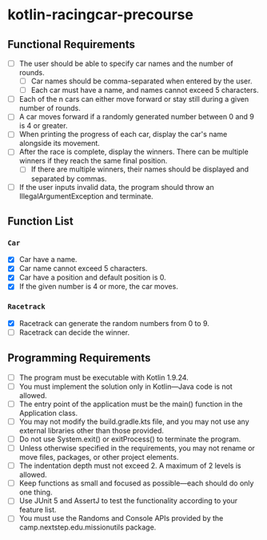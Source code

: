 # kotlin-racingcar-precourse
## Functional Requirements
- [ ] The user should be able to specify car names and the number of rounds.
   - [ ] Car names should be comma-separated when entered by the user.
   - [ ] Each car must have a name, and names cannot exceed 5 characters.
- [ ] Each of the n cars can either move forward or stay still during a given number of rounds.
- [ ] A car moves forward if a randomly generated number between 0 and 9 is 4 or greater.
- [ ] When printing the progress of each car, display the car's name alongside its movement.
- [ ] After the race is complete, display the winners. There can be multiple winners if they reach the same final position. 
    - [ ] If there are multiple winners, their names should be displayed and separated by commas.
- [ ] If the user inputs invalid data, the program should throw an IllegalArgumentException and terminate.

## Function List
### `Car`
- [x] Car have a name.
- [x] Car name cannot exceed 5 characters.
- [x] Car have a position and default position is 0.
- [x] If the given number is 4 or more, the car moves.

### `Racetrack`
- [x] Racetrack can generate the random numbers from 0 to 9.
- [ ] Racetrack can decide the winner.

## Programming Requirements
- [ ] The program must be executable with Kotlin 1.9.24.
- [ ] You must implement the solution only in Kotlin—Java code is not allowed.
- [ ] The entry point of the application must be the main() function in the Application class.
- [ ] You may not modify the build.gradle.kts file, and you may not use any external libraries other than those provided.
- [ ] Do not use System.exit() or exitProcess() to terminate the program.
- [ ] Unless otherwise specified in the requirements, you may not rename or move files, packages, or other project elements.
- [ ] The indentation depth must not exceed 2. A maximum of 2 levels is allowed.
- [ ] Keep functions as small and focused as possible—each should do only one thing.
- [ ] Use JUnit 5 and AssertJ to test the functionality according to your feature list.
- [ ] You must use the Randoms and Console APIs provided by the camp.nextstep.edu.missionutils package.
